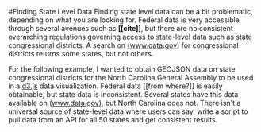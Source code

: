 #Finding State Level Data
Finding state level data can be a bit problematic, depending on what you are looking for.  Federal data is very accessible through several avenues such as **[[cite]]**, but there are no consistent overarching regulations governing access to state-level data such as state congressional districts. A search on (www.data.gov) for congressional districts returns some states, but not others.

For the following example, I wanted to obtain GEOJSON data on state congressional districts for the North Carolina General Assembly to be used in a [d3.js](https://d3js.org/) data visualization.  Federal data [[from where?]] is easily obtainable, but state data is inconsistent.  Several states have this data available on (www.data.gov), but North Carolina does not.  There isn't a universal source of state-level data where users can say, write a script to pull data from an API for all 50 states and get consistent results.

